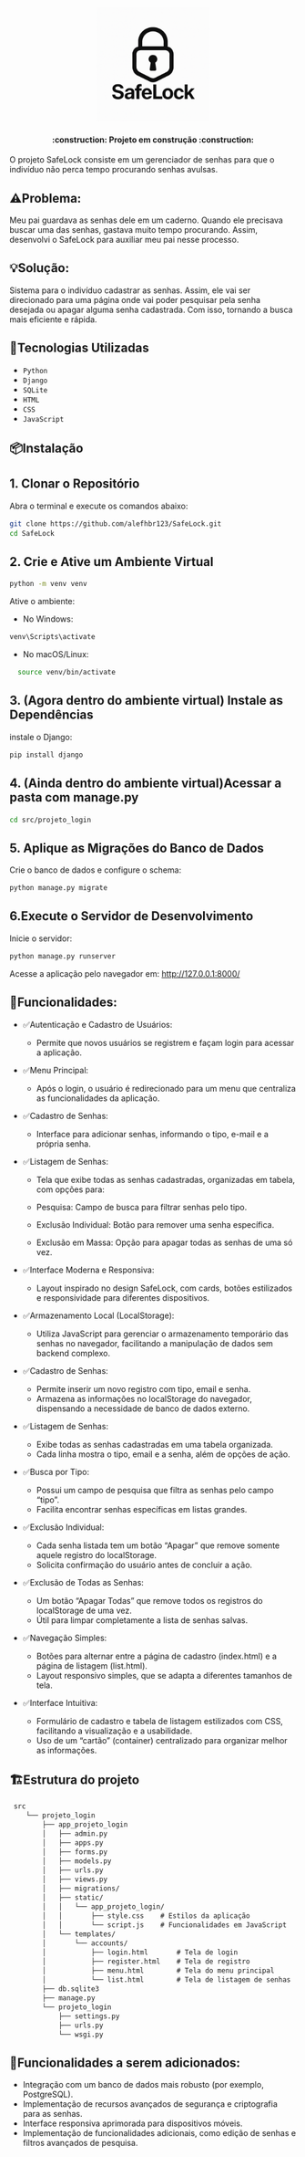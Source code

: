 <div align="center">
<img src="LogoSafeLock.png" alt="Logo - SafeLock" width="200" height="200">
</div>

<h4 align="center"> 
    :construction:  Projeto em construção  :construction:
</h4>

O projeto SafeLock consiste em um gerenciador de senhas para que o indivíduo não perca tempo procurando senhas avulsas.

## ⚠️Problema:
Meu pai guardava as senhas dele em um caderno. Quando ele precisava buscar uma das senhas, gastava muito tempo procurando. Assim, desenvolvi o SafeLock para auxiliar meu pai nesse processo.

## 💡Solução:
Sistema para o indivíduo cadastrar as senhas. Assim, ele vai ser direcionado para uma página onde vai poder pesquisar pela senha desejada ou apagar alguma senha cadastrada. Com isso, tornando a busca mais eficiente e rápida.

## 🚀Tecnologias Utilizadas
- ``Python``
- ``Django``
- ``SQLite``
- ``HTML``
- ``CSS``
- ``JavaScript``

## 📦​Instalação
## 1. Clonar o Repositório

Abra o terminal e execute os comandos abaixo:

```bash
git clone https://github.com/alefhbr123/SafeLock.git
cd SafeLock
```
## 2. Crie e Ative um Ambiente Virtual
```bash
python -m venv venv
```
Ative o ambiente:
- No Windows:
```bash
venv\Scripts\activate
```
- No macOS/Linux:
```bash
  source venv/bin/activate
```
## 3. (Agora dentro do ambiente virtual) Instale as Dependências
instale o Django:
```bash
pip install django
```
## 4. (Ainda dentro do ambiente virtual)Acessar a pasta com manage.py
```bash
cd src/projeto_login
```
## 5. Aplique as Migrações do Banco de Dados
Crie o banco de dados e configure o schema:
```bash
python manage.py migrate
```
## 6.Execute o Servidor de Desenvolvimento
Inicie o servidor:
```bash
python manage.py runserver
```
Acesse a aplicação pelo navegador em: http://127.0.0.1:8000/


## 🔗Funcionalidades:
- ✅Autenticação e Cadastro de Usuários:
    - Permite que novos usuários se registrem e façam login para acessar a aplicação.

- ✅Menu Principal:
    - Após o login, o usuário é redirecionado para um menu que centraliza as funcionalidades da aplicação.

- ✅Cadastro de Senhas:
    - Interface para adicionar senhas, informando o tipo, e-mail e a própria senha.

- ✅Listagem de Senhas:
    - Tela que exibe todas as senhas cadastradas, organizadas em tabela, com opções para:

    - Pesquisa: Campo de busca para filtrar senhas pelo tipo.

    - Exclusão Individual: Botão para remover uma senha específica.

    - Exclusão em Massa: Opção para apagar todas as senhas de uma só vez.

- ✅Interface Moderna e Responsiva:
    - Layout inspirado no design SafeLock, com cards, botões estilizados e responsividade para diferentes dispositivos.

- ✅Armazenamento Local (LocalStorage):
    - Utiliza JavaScript para gerenciar o armazenamento temporário das senhas no navegador, facilitando a manipulação de dados sem backend complexo.


















- ✅Cadastro de Senhas:

    - Permite inserir um novo registro com tipo, email e senha.
    - Armazena as informações no localStorage do navegador, dispensando a necessidade de banco de dados externo.

- ✅Listagem de Senhas:

    - Exibe todas as senhas cadastradas em uma tabela organizada.
    - Cada linha mostra o tipo, email e a senha, além de opções de ação.
- ✅Busca por Tipo:

    - Possui um campo de pesquisa que filtra as senhas pelo campo “tipo”.
    - Facilita encontrar senhas específicas em listas grandes.
- ✅Exclusão Individual:

    - Cada senha listada tem um botão “Apagar” que remove somente aquele registro do localStorage.
    - Solicita confirmação do usuário antes de concluir a ação.
- ✅Exclusão de Todas as Senhas:

    - Um botão “Apagar Todas” que remove todos os registros do localStorage de uma vez.
    - Útil para limpar completamente a lista de senhas salvas.
- ✅Navegação Simples:

    - Botões para alternar entre a página de cadastro (index.html) e a página de listagem (list.html).
    - Layout responsivo simples, que se adapta a diferentes tamanhos de tela.
- ✅Interface Intuitiva:

    - Formulário de cadastro e tabela de listagem estilizados com CSS, facilitando a visualização e a usabilidade.
    - Uso de um “cartão” (container) centralizado para organizar melhor as informações.


## 🏗Estrutura do projeto
```text
 src
    └── projeto_login
        ├── app_projeto_login
        │   ├── admin.py
        │   ├── apps.py
        │   ├── forms.py
        │   ├── models.py
        │   ├── urls.py
        │   ├── views.py
        │   ├── migrations/
        │   ├── static/
        │   │   └── app_projeto_login/
        │   │       ├── style.css    # Estilos da aplicação
        │   │       └── script.js    # Funcionalidades em JavaScript
        │   └── templates/
        │       └── accounts/
        │           ├── login.html       # Tela de login
        │           ├── register.html    # Tela de registro
        │           ├── menu.html        # Tela do menu principal
        │           └── list.html        # Tela de listagem de senhas
        ├── db.sqlite3
        ├── manage.py
        └── projeto_login
            ├── settings.py
            ├── urls.py
            └── wsgi.py

```
## 🔗Funcionalidades a serem adicionados:
- Integração com um banco de dados mais robusto (por exemplo, PostgreSQL).
- Implementação de recursos avançados de segurança e criptografia para as senhas.
- Interface responsiva aprimorada para dispositivos móveis.
- Implementação de funcionalidades adicionais, como edição de senhas e filtros avançados de pesquisa.
